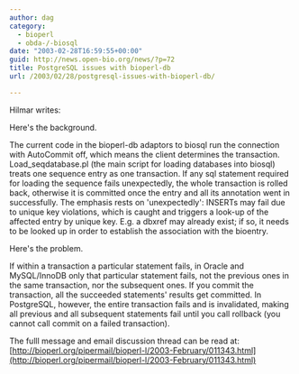 ```yaml
---
author: dag
category:
  - bioperl
  - obda-/-biosql
date: "2003-02-28T16:59:55+00:00"
guid: http://news.open-bio.org/news/?p=72
title: PostgreSQL issues with bioperl-db
url: /2003/02/28/postgresql-issues-with-bioperl-db/

---
```

Hilmar writes:

Here's the background.

The current code in the bioperl-db adaptors to biosql run the connection with AutoCommit off, which means the client determines the transaction. Load\_seqdatabase.pl (the main script for loading databases into biosql) treats one sequence entry as one transaction. If any sql statement required for loading the sequence fails unexpectedly, the whole transaction is rolled back, otherwise it is committed once the entry and all its annotation went in successfully. The emphasis rests on 'unexpectedly': INSERTs may fail due to unique key violations, which is caught and triggers a look-up of the affected entry by unique key. E.g. a dbxref may already exist; if so, it needs to be looked up in order to establish the association with the bioentry.

Here's the problem.

If within a transaction a particular statement fails, in Oracle and MySQL/InnoDB only that particular statement fails, not the previous ones in the same transaction, nor the subsequent ones. If you commit the transaction, all the succeeded statements' results get committed. In PostgreSQL, however, the entire transaction fails and is invalidated, making all previous and all subsequent statements fail until you call rollback (you cannot call commit on a failed transaction).

The fulll message and email discussion thread can be read at:
[http://bioperl.org/pipermail/bioperl-l/2003-February/011343.html](http://bioperl.org/pipermail/bioperl-l/2003-February/011343.html)
